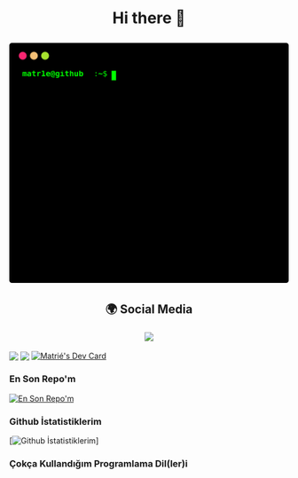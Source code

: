 # <p align="center"> Hi there 👋 </p>
<p align="center">
<a href="https://github.com/matr1e"></a><img src="./matr1e.svg"></img>
</p>


## <p align="center">  🌍 Social Media </p>

<p align="center">
<a href="https://www.instagram.com/matr1e/"><img src="https://img.shields.io/badge/Matrié%20-D90070.svg?&style=for-the-badge&logo=instagram&logoColor=white"></a>
</p>

<img align="center" src="https://spotify-github-profile.vercel.app/api/view?uid=31rztp4eqaxbifu4twrgho3vbg2e&cover_image=true&theme=default&bar_color=53b14f&bar_color_cover=false"></img> <img align="center" src="https://lanyard-profile-readme.vercel.app/api/927598578757664769?theme=light&bg=0372ad&animated=false&hideDiscrim=true&borderRadius=30px&idleMessage=Probably%20doing%20something%20else..."></img> <a href="https://app.daily.dev/Matrie"><img align="center" src="https://api.daily.dev/devcards/44fbfc6d2d644fea95d8840021ca5f10.png?r=u0g" width="270" height="400" alt="Matrié's Dev Card"/></a>

  
### En Son Repo'm
[![En Son Repo'm](https://github-readme-stats.vercel.app/api/pin/?username=matr1e&repo=supervizor-bot)](https://github.com/anuraghazra/github-readme-stats) 
### Github İstatistiklerim
[![Github İstatistiklerim](https://github-readme-stats.vercel.app/api?username=matr1e&show_icons=true&bg_color=DEG,COLOR10,COLOR3)]
### Çokça Kullandığım Programlama Dil(ler)i







